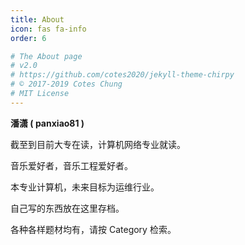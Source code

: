 ```yaml
---
title: About
icon: fas fa-info
order: 6

# The About page
# v2.0
# https://github.com/cotes2020/jekyll-theme-chirpy
# © 2017-2019 Cotes Chung
# MIT License
---
```


**潘潇 ( panxiao81 )**

截至到目前大专在读，计算机网络专业就读。

音乐爱好者，音乐工程爱好者。

本专业计算机，未来目标为运维行业。

自己写的东西放在这里存档。

各种各样题材均有，请按 Category 检索。
